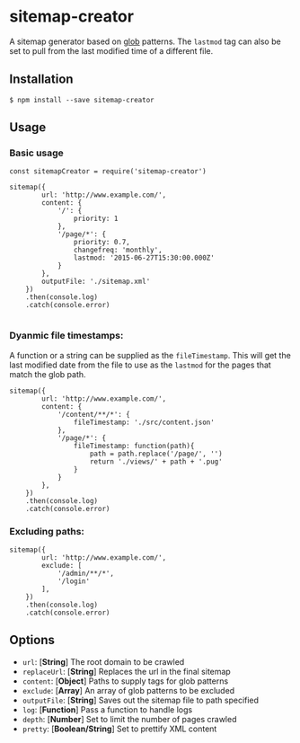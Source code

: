 # sitemap-creator

A sitemap generator based on [glob](https://github.com/isaacs/node-glob) patterns. The `lastmod` tag can also be set to pull from the last modified time of a different file.

## Installation

```
$ npm install --save sitemap-creator
```

## Usage

### Basic usage

```
const sitemapCreator = require('sitemap-creator')

sitemap({
		url: 'http://www.example.com/',
		content: {
			'/': {
				priority: 1
			},
			'/page/*': {
				priority: 0.7,
				changefreq: 'monthly',
				lastmod: '2015-06-27T15:30:00.000Z'
			}
		},
		outputFile: './sitemap.xml'
	})
	.then(console.log)
	.catch(console.error)


```

### Dyanmic file timestamps:

A function or a string can be supplied as the `fileTimestamp`. This will get the last modified date from the file to use as the `lastmod` for the pages that match the glob path.

```
sitemap({
		url: 'http://www.example.com/',
		content: {
			'/content/**/*': {
				fileTimestamp: './src/content.json'
			},
			'/page/*': {
				fileTimestamp: function(path){
					path = path.replace('/page/', '')
					return './views/' + path + '.pug'
				}
			}
		},
	})
	.then(console.log)
	.catch(console.error)
```

### Excluding paths:

```
sitemap({
		url: 'http://www.example.com/',
		exclude: [
			'/admin/**/*',
			'/login'
		],
	})
	.then(console.log)
	.catch(console.error)
```

## Options

- `url`: [**String**] The root domain to be crawled
- `replaceUrl`: [**String**] Replaces the url in the final sitemap
- `content`: [**Object**] Paths to supply tags for glob patterns
- `exclude`: [**Array**] An array of glob patterns to be excluded
- `outputFile`: [**String**] Saves out the sitemap file to path specified
- `log`: [**Function**] Pass a function to handle logs
- `depth`: [**Number**] Set to limit the number of pages crawled
- `pretty`: [**Boolean/String**] Set to prettify XML content